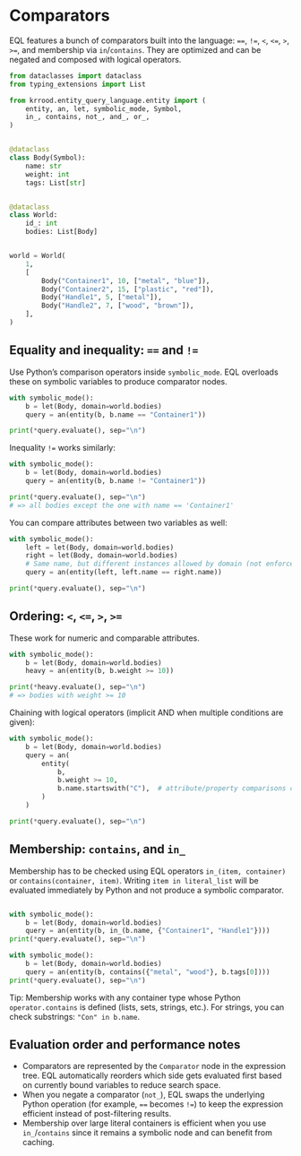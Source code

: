 # Comparators

EQL features a bunch of comparators built into the language: `==`, `!=`, `<`, `<=`, `>`, `>=`, and membership via `in`/`contains`.
They are optimized and can be negated and composed with logical operators.

```python
from dataclasses import dataclass
from typing_extensions import List

from krrood.entity_query_language.entity import (
    entity, an, let, symbolic_mode, Symbol,
    in_, contains, not_, and_, or_,
)


@dataclass
class Body(Symbol):
    name: str
    weight: int
    tags: List[str]


@dataclass
class World:
    id_: int
    bodies: List[Body]


world = World(
    1,
    [
        Body("Container1", 10, ["metal", "blue"]),
        Body("Container2", 15, ["plastic", "red"]),
        Body("Handle1", 5, ["metal"]),
        Body("Handle2", 7, ["wood", "brown"]),
    ],
)
```


## Equality and inequality: `==` and `!=`

Use Python’s comparison operators inside `symbolic_mode`. EQL overloads these on symbolic variables to produce comparator nodes.

```python
with symbolic_mode():
    b = let(Body, domain=world.bodies)
    query = an(entity(b, b.name == "Container1"))

print(*query.evaluate(), sep="\n")
```

Inequality `!=` works similarly:

```python
with symbolic_mode():
    b = let(Body, domain=world.bodies)
    query = an(entity(b, b.name != "Container1"))

print(*query.evaluate(), sep="\n")
# => all bodies except the one with name == 'Container1'
```

You can compare attributes between two variables as well:

```python
with symbolic_mode():
    left = let(Body, domain=world.bodies)
    right = let(Body, domain=world.bodies)
    # Same name, but different instances allowed by domain (not enforced here)
    query = an(entity(left, left.name == right.name))

print(*query.evaluate(), sep="\n")
```


## Ordering: `<`, `<=`, `>`, `>=`

These work for numeric and comparable attributes.

```python
with symbolic_mode():
    b = let(Body, domain=world.bodies)
    heavy = an(entity(b, b.weight >= 10))

print(*heavy.evaluate(), sep="\n")
# => bodies with weight >= 10
```

Chaining with logical operators (implicit AND when multiple conditions are given):

```python
with symbolic_mode():
    b = let(Body, domain=world.bodies)
    query = an(
        entity(
            b,
            b.weight >= 10,
            b.name.startswith("C"),  # attribute/property comparisons can be mixed
        )
    )

print(*query.evaluate(), sep="\n")
```


## Membership: `contains`, and `in_`

Membership has to be checked using EQL operators `in_(item, container)` or `contains(container, item)`.
Writing `item in literal_list` will be evaluated immediately by Python and not produce a symbolic comparator.


```python

with symbolic_mode():
    b = let(Body, domain=world.bodies)
    query = an(entity(b, in_(b.name, {"Container1", "Handle1"})))
print(*query.evaluate(), sep="\n")

with symbolic_mode():
    b = let(Body, domain=world.bodies)
    query = an(entity(b, contains({"metal", "wood"}, b.tags[0])))
print(*query.evaluate(), sep="\n")
```

Tip: Membership works with any container type whose Python `operator.contains` is defined (lists, sets, strings, etc.). For strings, you can check substrings: `"Con" in b.name`.


## Evaluation order and performance notes

- Comparators are represented by the `Comparator` node in the expression tree. EQL automatically reorders which side gets evaluated first based on currently bound variables to reduce search space.
- When you negate a comparator (`not_`), EQL swaps the underlying Python operation (for example, `==` becomes `!=`) to keep the expression efficient instead of post-filtering results.
- Membership over large literal containers is efficient when you use `in_`/`contains` since it remains a symbolic node and can benefit from caching.
